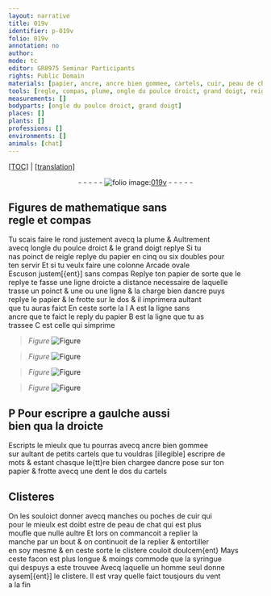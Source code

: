 ```yaml
---
layout: narrative
title: 019v
identifier: p-019v
folio: 019v
annotation: no
author:
mode: tc
editor: GR8975 Seminar Participants
rights: Public Domain
materials: [papier, ancre, ancre bien gommee, cartels, cuir, peau de chat]
tools: [regle, compas, plume, ongle du poulce droict, grand doigt, reigle, dent, manches, poches de cuir, manche, syringue]
measurements: []
bodyparts: [ongle du poulce droict, grand doigt]
places: []
plants: []
professions: []
environments: []
animals: [chat]
---
```


<p><a href="{{ site.baseurl }}/diplomatic/" target="_blank">[TOC]</a> | <a href="{{ site.baseurl }}/texts/p-019v_tl/">[translation]</a></p><div class="folio" align="center">- - - - - <a href="http://gallica.bnf.fr/ark:/12148/btv1b10500001g/f44.image" target="_blank"><img src="https://cu-mkp.github.io/2017-workshop-edition/assets/photo-icon.png" alt="folio image: " style="display:inline-block; margin-bottom:-3px;"/>019v</a> - - - - - </div>  
  

##  Figures de mathematique sans<br/> <span class="tl">regle</span> et <span class="tl">compas</span>

 
 Tu scais faire le rond justement avecq la <span class="tl">plume</span> & Aultrement<br/> avecq l<span class="tl"><span class="bp">ongle du poulce droict</span></span> & le <span class="tl"><span class="bp">grand doigt</span></span> replye Si tu<br/> nas poinct de <span class="tl">reigle</span> replye du <span class="m">papier</span> en cinq ou six doubles pour<br/> ten servir Et si tu veulx faire une colonne Arcade ovale<br/> Escuson justem[{ent}] sans <span class="tl">compas</span> Replye ton <span class="m">papier</span> de sorte que le<br/> reply<span class="del">e</span> te fasse une ligne droicte a distance necessaire de laquelle<br/> trasse un poinct <span class="del">& une</span> ou une ligne & la charge bien d<span class="m">ancre</span> puys<br/> replye le <span class="m">papier</span> & le frotte sur le dos & il imprimera aultant<br/> que tu auras faict En ceste sorte <span class="del">la l</span> A est la ligne sans<br/> <span class="m">ancre</span> que te faict le reply du <span class="m">papier</span> B est la ligne que tu as<br/> trassee C est celle qui simprime 
> *Figure*
> <a href="https://drive.google.com/open?id=0B9-oNrvWdlO5SUUzLXQ4UVlGR1U" target="_blank"><img src="https://cu-mkp.github.io/GR8975-edition/assets/photo-icon.png" alt="Figure" style="display:inline-block; margin-bottom:-3px;"/></a>
 
> *Figure*
> <a href="https://drive.google.com/open?id=0B9-oNrvWdlO5cy0tdXF5MGJTLU0" target="_blank"><img src="https://cu-mkp.github.io/GR8975-edition/assets/photo-icon.png" alt="Figure" style="display:inline-block; margin-bottom:-3px;"/></a>
 
> *Figure*
> <a href="https://drive.google.com/open?id=0B9-oNrvWdlO5R0VMdFQ3VC1lQmM" target="_blank"><img src="https://cu-mkp.github.io/GR8975-edition/assets/photo-icon.png" alt="Figure" style="display:inline-block; margin-bottom:-3px;"/></a>
 
> *Figure*
> <a href="https://drive.google.com/open?id=0B9-oNrvWdlO5TGJOZGVvTmV1LW8" target="_blank"><img src="https://cu-mkp.github.io/GR8975-edition/assets/photo-icon.png" alt="Figure" style="display:inline-block; margin-bottom:-3px;"/></a>
 
 
 
  

## P Pour escripre a gaulche aussi<br/> bien qua la droicte

 
 Escripts le mieulx que tu pourras avecq <span class="m">ancre bien gommee</span><br/> sur aultant de petits <span class="m">cartels</span> que tu vouldras <span class="del">[illegible]</span> escripre de<br/> mots & estant chasque le{tt}re bien chargee d<span class="m">ancre</span> pose sur ton<br/> <span class="m">papier</span> & frotte avecq une <span class="tl">dent</span> le dos du <span class="m">cartels</span>
 
 
  

## Clisteres

 
 On les souloict donner avecq <span class="tl">manches</span> ou <span class="tl">poches de <span class="m">cuir</span></span> qui<br/> pour le mieulx <span class="del">est</span> doibt estre de <span class="m">peau de <span class="al">chat</span></span> qui est plus<br/> moufle que nulle aultre Et lors on commancoit a replier la<br/> <span class="tl">manche</span> par un bout & on continuoit de la replier & entortiller<br/> en soy mesme & en ceste sorte le clistere couloit doulcem{ent} Mays<br/> ceste facon est plus longue & moings commode que la <span class="tl">syringue</span><br/> qui despuys a este trouvee Avecq laquelle un homme seul donne<br/> aysem[{ent}] le clistere. Il est vray quelle faict tousjours du vent<br/> a la fin
 

